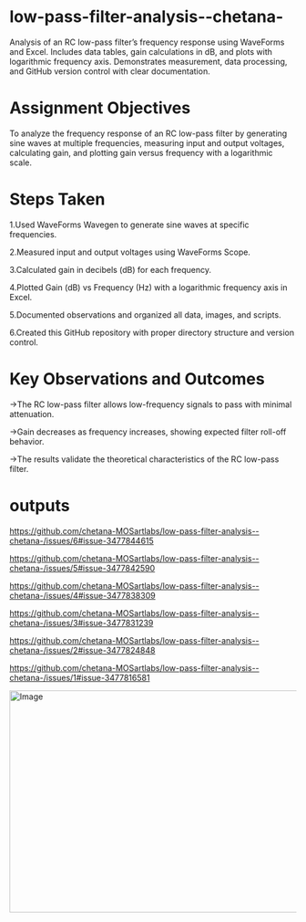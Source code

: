 # low-pass-filter-analysis--chetana-
Analysis of an RC low-pass filter’s frequency response using WaveForms and Excel. Includes data tables, gain calculations in dB, and plots with logarithmic frequency axis. Demonstrates measurement, data processing, and GitHub version control with clear documentation.

# Assignment Objectives
To analyze the frequency response of an RC low-pass filter by generating sine waves at multiple frequencies, measuring input and output voltages, calculating gain, and plotting gain versus frequency with a logarithmic scale.

# Steps Taken
1.Used WaveForms Wavegen to generate sine waves at specific frequencies.

2.Measured input and output voltages using WaveForms Scope.

3.Calculated gain in decibels (dB) for each frequency.

4.Plotted Gain (dB) vs Frequency (Hz) with a logarithmic frequency axis in Excel.

5.Documented observations and organized all data, images, and scripts.

6.Created this GitHub repository with proper directory structure and version control.

# Key Observations and Outcomes
->The RC low-pass filter allows low-frequency signals to pass with minimal attenuation.

->Gain decreases as frequency increases, showing expected filter roll-off behavior.

->The results validate the theoretical characteristics of the RC low-pass filter.

# outputs
 https://github.com/chetana-MOSartlabs/low-pass-filter-analysis--chetana-/issues/6#issue-3477844615
 
 https://github.com/chetana-MOSartlabs/low-pass-filter-analysis--chetana-/issues/5#issue-3477842590
 
 https://github.com/chetana-MOSartlabs/low-pass-filter-analysis--chetana-/issues/4#issue-3477838309
 
 https://github.com/chetana-MOSartlabs/low-pass-filter-analysis--chetana-/issues/3#issue-3477831239
 
 https://github.com/chetana-MOSartlabs/low-pass-filter-analysis--chetana-/issues/2#issue-3477824848
 
 https://github.com/chetana-MOSartlabs/low-pass-filter-analysis--chetana-/issues/1#issue-3477816581

 <img width="975" height="389" alt="Image" src="https://github.com/user-attachments/assets/2fe6be39-fcbf-4674-81ab-55e02e7bfe82" />
 
